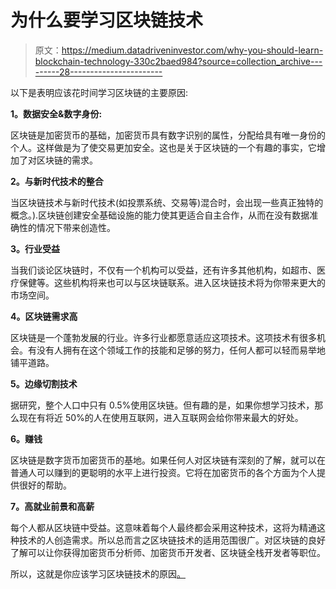 # 为什么要学习区块链技术

> 原文：<https://medium.datadriveninvestor.com/why-you-should-learn-blockchain-technology-330c2baed984?source=collection_archive---------28----------------------->

以下是表明应该花时间学习区块链的主要原因:

**1。数据安全&数字身份:**

区块链是加密货币的基础，加密货币具有数字识别的属性，分配给具有唯一身份的个人。这样做是为了使交易更加安全。这也是关于区块链的一个有趣的事实，它增加了对区块链的需求。

**2。与新时代技术的整合**

当区块链技术与新时代技术(如投票系统、交易等)混合时，会出现一些真正独特的概念。).区块链创建安全基础设施的能力使其更适合自主合作，从而在没有数据准确性的情况下带来创造性。

**3。行业受益**

当我们谈论区块链时，不仅有一个机构可以受益，还有许多其他机构，如超市、医疗保健等。这些机构将来也可以与区块链联系。进入区块链技术将为你带来更大的市场空间。

**4。区块链需求高**

区块链是一个蓬勃发展的行业。许多行业都愿意适应这项技术。这项技术有很多机会。有没有人拥有在这个领域工作的技能和足够的努力，任何人都可以轻而易举地铺平道路。

**5。边缘切割技术**

据研究，整个人口中只有 0.5%使用区块链。但有趣的是，如果你想学习技术，那么现在有将近 50%的人在使用互联网，进入互联网会给你带来最大的好处。

**6。赚钱**

区块链是数字货币加密货币的基地。如果任何人对区块链有深刻的了解，就可以在普通人可以赚到的更聪明的水平上进行投资。它将在加密货币的各个方面为个人提供很好的帮助。

**7。高就业前景和高薪**

每个人都从区块链中受益。这意味着每个人最终都会采用这种技术，这将为精通这种技术的人创造需求。所以总而言之区块链技术的适用范围很广。对区块链的良好了解可以让你获得加密货币分析师、加密货币开发者、区块链全栈开发者等职位。

所以，这就是你应该学习区块链技术的原因[。](https://data-flair.training/blogs/learn-blockchain/)